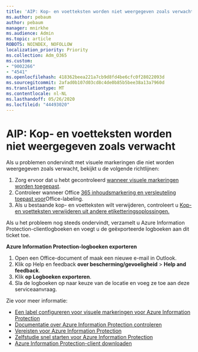 ```yaml
---
title: 'AIP: Kop- en voetteksten worden niet weergegeven zoals verwacht'
ms.author: pebaum
author: pebaum
manager: mnirkhe
ms.audience: Admin
ms.topic: article
ROBOTS: NOINDEX, NOFOLLOW
localization_priority: Priority
ms.collection: Adm_O365
ms.custom:
- "9002266"
- "4541"
ms.openlocfilehash: 418362beea221a7cb9d8fd4be6cfc0f28022093d
ms.sourcegitcommit: 2afad0b107d03cd8c4de0b85b5bee38a13a7960d
ms.translationtype: MT
ms.contentlocale: nl-NL
ms.lasthandoff: 05/26/2020
ms.locfileid: "44493020"
---
```

# <a name="aip-headers-and-footers-not-displaying-as-expected"></a>AIP: Kop- en voetteksten worden niet weergegeven zoals verwacht

Als u problemen ondervindt met visuele markeringen die niet worden weergegeven zoals verwacht, bekijkt u de volgende richtlijnen:

1. Zorg ervoor dat u hebt gecontroleerd [wanneer visuele markeringen worden toegepast](https://docs.microsoft.com/azure/information-protection/configure-policy-markings#when-visual-markings-are-applied).
2. Controleer wanneer Office [365 inhoudsmarkering en versleuteling toepast voor](https://docs.microsoft.com/microsoft-365/compliance/sensitivity-labels-office-apps#when-office-apps-apply-content-marking-and-encryption)Office-labeling.
3. Als u bestaande kop- en voetteksten wilt verwijderen, controleert u [Kop- en voetteksten verwijderen uit andere etiketteringsoplossingen.](https://docs.microsoft.com/azure/information-protection/rms-client/client-admin-guide-customizations#remove-headers-and-footers-from-other-labeling-solutions)

Als u het probleem nog steeds ondervindt, verzamelt u Azure Information Protection-clientlogboeken en voegt u de geëxporteerde logboeken aan dit ticket toe.

**Azure Information Protection-logboeken exporteren**

1. Open een Office-document of maak een nieuwe e-mail in Outlook.
2. Klik op Help en feedback **over bescherming/gevoeligheid**  >  **Help and feedback**.
3. Klik **op Logboeken exporteren**.
4. Sla de logboeken op naar keuze van de locatie en voeg ze toe aan deze serviceaanvraag.

Zie voor meer informatie:

- [Een label configureren voor visuele markeringen voor Azure Information Protection](https://docs.microsoft.com/azure/information-protection/configure-policy-markings)
- [Documentatie over Azure Information Protection controleren](https://docs.microsoft.com/azure/information-protection/what-is-information-protection)
- [Vereisten voor Azure Information Protection](https://docs.microsoft.com/azure/information-protection/get-started/requirements)
- [Zelfstudie snel starten voor Azure Information Protection](https://docs.microsoft.com/azure/information-protection/get-started/infoprotect-quick-start-tutorial)
- [Azure Information Protection-client downloaden](https://www.microsoft.com/download/details.aspx?id=53018)
